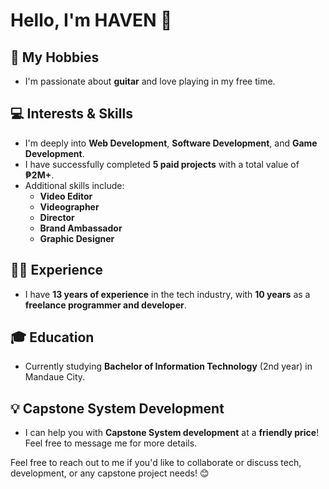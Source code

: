 # Hello, I'm **HAVEN** 👋

## 🎸 My Hobbies
- I'm passionate about **guitar** and love playing in my free time.

## 💻 Interests & Skills
- I'm deeply into **Web Development**, **Software Development**, and **Game Development**.
- I have successfully completed **5 paid projects** with a total value of **₱2M+**.
- Additional skills include:
  - **Video Editor**
  - **Videographer**
  - **Director**
  - **Brand Ambassador**
  - **Graphic Designer**

## 👨‍💻 Experience
- I have **13 years of experience** in the tech industry, with **10 years** as a **freelance programmer and developer**.

## 🎓 Education
- Currently studying **Bachelor of Information Technology** (2nd year) in Mandaue City.

## 💡 Capstone System Development
- I can help you with **Capstone System development** at a **friendly price**! Feel free to message me for more details.

Feel free to reach out to me if you'd like to collaborate or discuss tech, development, or any capstone project needs! 😊
